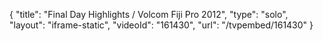 {
    "title": "Final Day Highlights \/ Volcom Fiji Pro 2012",
    "type": "solo",
    "layout": "iframe-static",
    "videoId": "161430",
    "url": "\/tvpembed\/161430"
}